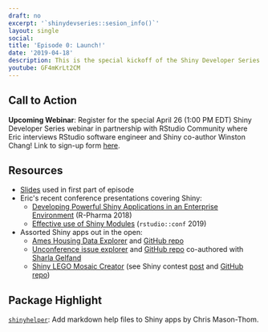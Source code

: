 ```yaml
---
draft: no
excerpt: '`shinydevseries::sesion_info()`'
layout: single
social: 
title: 'Episode 0: Launch!'
date: '2019-04-18'
description: This is the special kickoff of the Shiny Developer Series!  In this episode,Eric shares his journey with Shiny and the exciting plans for future content, especially in collaboration with the [RStudio Community](https://community.rstudio.com/). Plus a demonstration of the [`shinyhelper`](https://github.com/cwthom/shinyhelper) package to enhance in-app documentation with markdown!
youtube: GF4mKrLt2CM
---
```


## Call to Action

__Upcoming Webinar__: Register for the special April 26 (1:00 PM EDT) Shiny Developer Series webinar in partnership with RStudio Community where Eric interviews RStudio software engineer and Shiny co-author Winston Chang!  Link to sign-up form [here](https://pages.rstudio.net/ShinyDeveloperSeries-Episode1-TheDevelopmentofShiny_Registration.html).

## Resources

* [Slides](/slides/shinydev000.html) used in first part of episode
* Eric's recent conference presentations covering Shiny:
     + [Developing Powerful Shiny Applications in an Enterprise Environment](http://rpodcast.gitlab.io/rpharma2018/#1) (R-Pharma 2018)
     + [Effective use of Shiny Modules](https://rpodcast.github.io/rsconf-2019/#1) (`rstudio::conf` 2019)
* Assorted Shiny apps out in the open:
     + [Ames Housing Data Explorer](https://gallery.shinyapps.io/ames-explorer) and [GitHub repo](https://github.com/rpodcast/ames_explorer)
     + [Unconference issue explorer](https://rpodcast.shinyapps.io/unconfissues/) and [GitHub repo](https://github.com/unconf-toolbox/unconfissues) co-authored with [Sharla Gelfand](https://sharlagelfand.netlify.com/)
     + [Shiny LEGO Mosaic Creator](https://rpodcast.shinyapps.io/shinylego) (see Shiny contest [post](https://community.rstudio.com/t/shiny-contest-submission-the-shiny-lego-mosaic-creator/25648) and [GitHub repo](https://github.com/rpodcast/shinylego))
     
## Package Highlight

[`shinyhelper`](https://github.com/cwthom/shinyhelper): Add markdown help files to Shiny apps by Chris Mason-Thom.
